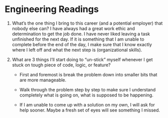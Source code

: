 # Engineering Readings

1. What’s the one thing I bring to this career (and a potential employer) that nobody else can?
    I have always had a great work ethic and determination to get the job done. I have never liked leaving a task unfinished for the next day. If it is something that I am unable to complete before the end of the day, I make sure that I know exactly where I left off and what the next step is (organizational skills).


2. What are 3 things I’ll start doing to “un-stick” myself whenever I get stuck on tough piece of code, logic, or feature?
    - First and foremost is break the problem down into smaller bits that are more manageable.

    - Walk through the problem step by step to make sure I understand completely what is going on, what is supposed to be happening.

    - If I am unable to come up with a solution on my own, I will ask for help sooner. Maybe a fresh set of eyes will see something I missed.